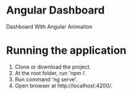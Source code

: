 # Angular Dashboard
Dashboard With Angular Animaiton

# Running the application
  1. Clone or download the project.
  2. At the root folder, run 'npm i'.
  3. Run command 'ng serve'.
  4. Open browser at http://localhost:4200/.
